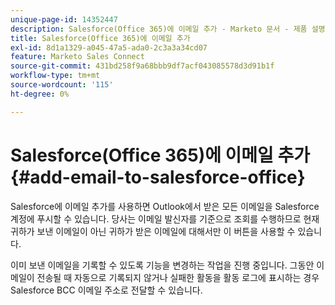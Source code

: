 ```yaml
---
unique-page-id: 14352447
description: Salesforce(Office 365)에 이메일 추가 - Marketo 문서 - 제품 설명서
title: Salesforce(Office 365)에 이메일 추가
exl-id: 8d1a1329-a045-47a5-ada0-2c3a3a34cd07
feature: Marketo Sales Connect
source-git-commit: 431bd258f9a68bbb9df7acf043085578d3d91b1f
workflow-type: tm+mt
source-wordcount: '115'
ht-degree: 0%

---
```


# Salesforce(Office 365)에 이메일 추가 {#add-email-to-salesforce-office}

Salesforce에 이메일 추가를 사용하면 Outlook에서 받은 모든 이메일을 Salesforce 계정에 푸시할 수 있습니다. 당사는 이메일 발신자를 기준으로 조회를 수행하므로 현재 귀하가 보낸 이메일이 아닌 귀하가 받은 이메일에 대해서만 이 버튼을 사용할 수 있습니다.

이미 보낸 이메일을 기록할 수 있도록 기능을 변경하는 작업을 진행 중입니다. 그동안 이메일이 전송될 때 자동으로 기록되지 않거나 실패한 활동을 활동 로그에 표시하는 경우 Salesforce BCC 이메일 주소로 전달할 수 있습니다.
